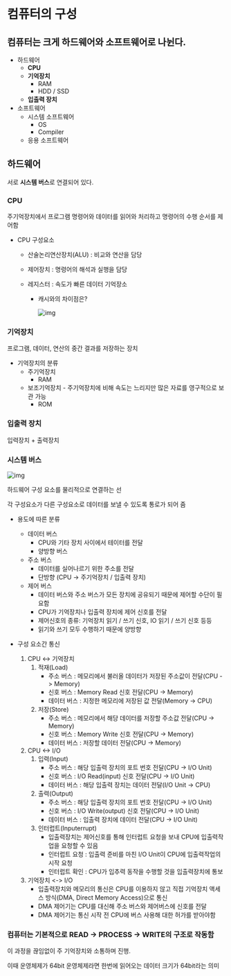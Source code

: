 # 컴퓨터의 구성

## 컴퓨터는 크게 하드웨어와 소프트웨어로 나뉜다.

- 하드웨어
  - **CPU**
  - **기억장치**
    - RAM
    - HDD / SSD
  - **입출력 장치**
- 소프트웨어
  - 시스템 소프트웨어
    - OS
    - Compiler
  - 응용 소프트웨어

## 하드웨어

서로 **시스템 버스**로 연결되어 있다.

### CPU

주기억장치에서 프로그램 명령어와 데이터를 읽어와 처리하고 명령어의 수행 순서를 제어함

- CPU 구성요소

  - 산술논리연산장치(ALU) : 비교와 연산을 담당

  - 제어장치 : 명령어의 해석과 실행을 담당

  - 레지스터 : 속도가 빠른 데이터 기억장소

    - 캐시와의 차이점은?

      ![img](http://melonicedlatte.com/system/uploads/images/000/001/482/original/image.png?1541583910)

### 기억장치

프로그램, 데이터, 연산의 중간 결과를 저장하는 장치

- 기억장치의 분류
  - 주기억장치
    - RAM
  - 보조기억장치 - 주기억장치에 비해 속도는 느리지만 많은 자료를 영구적으로 보관 가능
    - ROM

### 입출력 장치

입력장치 + 출력장치

### 시스템 버스

![img](https://media.vlpt.us/images/fldfls/post/eb561c8e-d6b5-4c44-b579-2dd90e7f8f0d/image.png)

하드웨어 구성 요소를 물리적으로 연결하는 선

각 구성요소가 다른 구성요소로 데이터를 보낼 수 있도록 통로가 되어 줌



- 용도에 따른 분류
  - 데이터 버스
    - CPU와 기타 장치 사이에서 테이터를 전달
    - 양방향 버스
  - 주소 버스
    - 데이터를 실어나르기 위한 주소를 전달
    - 단방향 (CPU → 주기억장치 / 입출력 장치)
  - 제어 버스
    - 데이터 버스와 주소 버스가 모든 장치에 공유되기 때문에 제어할 수단이 필요함
    - CPU가 기억장치나 입출력 장치에 제어 신호를 전달
    - 제어신호의 종류: 기억장치 읽기 / 쓰기 신호, IO 읽기 / 쓰기 신호 등등
    - 읽기와 쓰기 모두 수행하기 때문에 양방향



- 구성 요소간 통신
  1. CPU <-> 기억장치
     1. 적재(Load)
        - 주소 버스 : 메모리에서 불러올 데이터가 저장된 주소값이 전달(CPU -> Memory)
        - 신호 버스 : Memory Read 신호 전달(CPU -> Memory)
        - 데이터 버스 : 지정한 메모리에 저장된 값 전달(Memory -> CPU)
     2. 저장(Store)
        - 주소 버스 : 메모리에서 해당 데이터를 저장할 주소값 전달(CPU -> Memory)
        - 신호 버스 : Memory Write 신호 전달(CPU -> Memory)
        - 데이터 버스 : 저장할 데이터 전달(CPU -> Memory)
  2. CPU <-> I/O
     1. 입력(Input)
        - 주소 버스 : 해당 입출력 장치의 포트 번호 전달(CPU -> I/O Unit)
        - 신호 버스 : I/O Read(input) 신호 전달(CPU -> I/O Unit)
        - 데이터 버스 : 해당 입출력 장치는 데이터 전달(I/O Unit -> CPU)
     2. 출력(Output)
        - 주소 버스 : 해당 입출력 장치의 포트 번호 전달(CPU -> I/O Unit)
        - 신호 버스 : I/O Write(output) 신호 전달(CPU -> I/O Unit)
        - 데이터 버스 : 입출력 장치에 데이터 전달(CPU -> I/O Unit)
     3. 인터럽트(Inputerrupt)
        - 입출력장치는 제어신호를 통해 인터럽트 요청을 보내 CPU에 입출력작업을 요청할 수 있음
        - 인터럽트 요청 : 입출력 준비를 마친 I/O Unit이 CPU에 입출력작업의 시작 요청
        - 인터럽트 확인 : CPU가 입추력 동작을 수행할 것을 입출력장치에 통보
  3. 기억장치 <-> I/O
     - 입출력장치와 메모리의 통신은 CPU를 이용하지 않고 직접 기억장치 액세스 방식(DMA, Direct Memory Access)으로 통신
     - DMA 제어기는 CPU를 대신해 주소 버스와 제어버스에 신호를 전달
     - DMA 제어기는 통신 시작 전 CPU에 버스 사용해 대한 허가를 받아야함

### 컴퓨터는 기본적으로 READ → PROCESS → WRITE의 구조로 작동함

이 과정을 끊임없이 주 기억장치와 소통하며 진행.

이때 운영체제가 64bit 운영체제라면 한번에 읽어오는 데이터 크기가 64bit라는 의미

